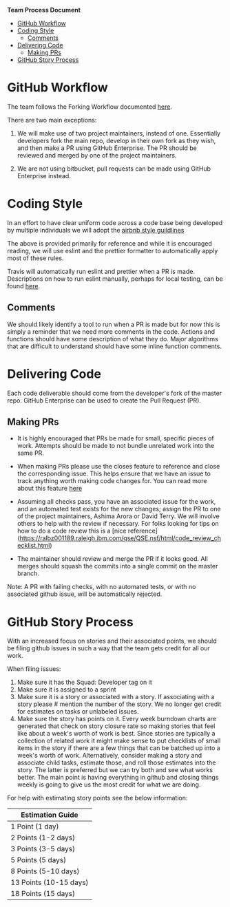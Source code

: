 <!-- START doctoc generated TOC please keep comment here to allow auto update -->
<!-- DON'T EDIT THIS SECTION, INSTEAD RE-RUN doctoc TO UPDATE -->
**Team Process Document**

- [GitHub Workflow](#github-workflow)
- [Coding Style](#coding-style)
  - [Comments](#comments)
- [Delivering Code](#delivering-code)
  - [Making PRs](#making-prs)
- [GitHub Story Process](#github-story-process)

<!-- END doctoc generated TOC please keep comment here to allow auto update -->

# GitHub Workflow

The team follows the Forking Workflow documented [here](https://www.atlassian.com/git/tutorials/comparing-workflows#forking-workflow).

There are two main exceptions:

1. We will make use of two project maintainers, instead of one. Essentially developers fork the main repo, develop in their own fork as they wish, and then make a PR using GitHub Enterprise. The PR should be reviewed and merged by one of the project maintainers.

2. We are not using bitbucket, pull requests can be made using GitHub Enterprise instead.

# Coding Style

In an effort to have clear uniform code across a code base being developed by multiple individuals we will adopt the [airbnb style guildlines](https://github.com/airbnb/javascript)

The above is provided primarily for reference and while it is encouraged reading, we will use eslint and the prettier formatter to automatically apply most of these rules.

Travis will automatically run eslint and prettier when a PR is made. Descriptions on how to run eslint manually, perhaps for local testing, can be found [here](https://github.com/eslint/eslint#local-installation-and-usage). 

## Comments

We should likely identify a tool to run when a PR is made but for now this is simply a reminder that we need more comments in the code. Actions and functions should have some description of what they do.  Major algorithms that are difficult to understand should have some inline function comments.

# Delivering Code

Each code deliverable should come from the developer's fork of the master repo. GitHub Enterprise can be used to create the Pull Request (PR).

## Making PRs

- It is highly encouraged that PRs be made for small, specific pieces of work. Attempts should be made to not bundle unrelated work into the same PR.

- When making PRs please use the closes feature to reference and close the corresponding issue.  This helps ensure that we have an issue to track anything worth making code changes for.  You can read more about this feature [here](https://help.github.com/articles/closing-issues-via-commit-messages/)

- Assuming all checks pass, you have an associated issue for the work, and an automated test exists for the new changes; assign the PR to one of the project maintainers, Ashima Arora or David Terry. We will involve others to help with the review if necessary. For folks looking for tips on how to do a code review this is a [nice reference]  (https://ralbz001189.raleigh.ibm.com/qse/QSE.nsf/html/code_review_checklist.html)

- The maintainer should review and merge the PR if it looks good. All merges should squash the commits into a single commit on the master branch.

Note: A PR with failing checks, with no automated tests, or with no associated github issue, will be automatically rejected.

# GitHub Story Process

With an increased focus on stories and their associated points, we should be filing github issues in such a way that the team gets credit for all our work. 

When filing issues:

1. Make sure it has the Squad: Developer tag on it
2. Make sure it is assigned to a sprint
3. Make sure it is a story or associated with a story. If associating with a story please # mention the number of the story. We no longer get credit for estimates on tasks or unlabeled issues.
4. Make sure the story has points on it.  Every week burndown charts are generated that check on story closure rate so making stories that feel like about a week's worth of work is best. Since stories are typically a collection of related work it might make sense to put checklists of small items in the story if there are a few things that can be batched up into a week's worth of work.  Alternatively, consider making a story and associate child tasks, estimate those, and roll those estimates into the story. The latter is preferred but we can try both and see what works better.  The main point is having everything in github and closing things weekly is going to give us the most credit for what we are doing.

For help with estimating story points see the below information: 

| Estimation Guide  |
| ------------- |
| 1 Point (1 day) |
| 2 Points (1-2 days) |
| 3 Points (3-5 days) |
| 5 Points (5 days) |
| 8 Points (5-10 days) |
| 13 Points (10-15 days) |
| 18 Points (15 days) |